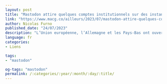 ```yaml
---
layout: post
title: "Mastodon attire quelques comptes institutionnels sur des instances officielles"
link: "https://www.macg.co/ailleurs/2023/07/mastodon-attire-quelques-comptes-institutionnels-sur-des-instances-officielles-138307"
author: Nicolas Furno
published_date: "24/07/2023"
description: "L’Union européenne, l’Allemagne et les Pays-Bas ont ouvert leurs propres instances Mastodon. Contrairement aux réseaux sociaux traditionnels gérés par une entreprise privée, l’un des intérêts du fediverse, dont Mastodon est le représentant le plus connu, est précisément d’être décentralisé et open-source. Même s’il existe de très grosses instances où l’on peut ouvrir son compte, n’importe qui peut créer son propre serveur et communiquer avec le reste du réseau. Ce qui est l’idéal pour héberger des comptes institutionnels et même si cela reste encore rare, ces trois exemples sont intéressants."
language: fr
categories:
- Liens

tags:
- "mastodon"

og-tags: "mastodon"
permalink: /:categories/:year/:month/:day/:title/
---
```

